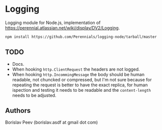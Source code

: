 Logging
=======
Logging module for Node.js, implementation of <https://perennial.atlassian.net/wiki/display/DV2/Logging>.

```sh
npm install https://github.com/Perennials/logging-node/tarball/master
```

TODO
----

- Docs.
- When hooking `http.ClientRequest` the headers are not logged.
- When hooking `http.IncommingMessage` the body should be human readable, not
  chuncked or compressed, but I'm not sure because for repeating the request
  is better to have the exact replica, for human ispection and testing it
  needs to be readable and the `content-length` needs to be adjusted.

Authors
-------
Borislav Peev (borislav.asdf at gmail dot com)